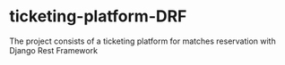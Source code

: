 # ticketing-platform-DRF
The project consists of a ticketing platform for matches reservation with Django Rest Framework
